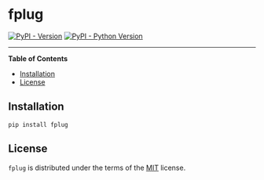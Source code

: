 # fplug

[![PyPI - Version](https://img.shields.io/pypi/v/fplug.svg)](https://pypi.org/project/fplug)
[![PyPI - Python Version](https://img.shields.io/pypi/pyversions/fplug.svg)](https://pypi.org/project/fplug)

-----

**Table of Contents**

- [Installation](#installation)
- [License](#license)

## Installation

```console
pip install fplug
```

## License

`fplug` is distributed under the terms of the [MIT](https://spdx.org/licenses/MIT.html) license.
